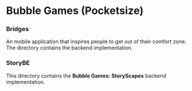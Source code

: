 # Bubble Games (Pocketsize)

### Bridges

An mobile application that inspires people to get out of their comfort zone.
The directory contains the backend implementation.

### StoryBE

This directory contains the **Bubble Games: StoryScapes** backend implementation.
